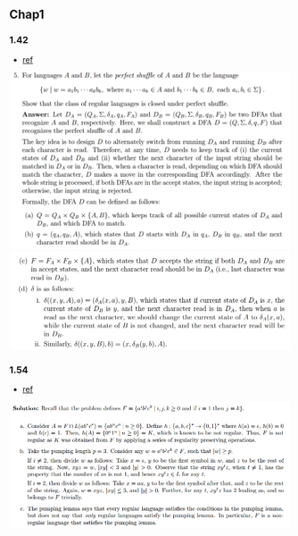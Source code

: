 ## Chap1 

### 1.42
- [ref](http://www.cs.nthu.edu.tw/~wkhon/assignments/assign1ans.pdf)

![](../figs/1-42-a.PNG)
![](../figs/1-42-b.PNG)

### 1.54
- [ref](https://courses.engr.illinois.edu/cs373/fa2010/Problem_Sets/hw4sol.pdf)

![](../figs/1-54.PNG)
